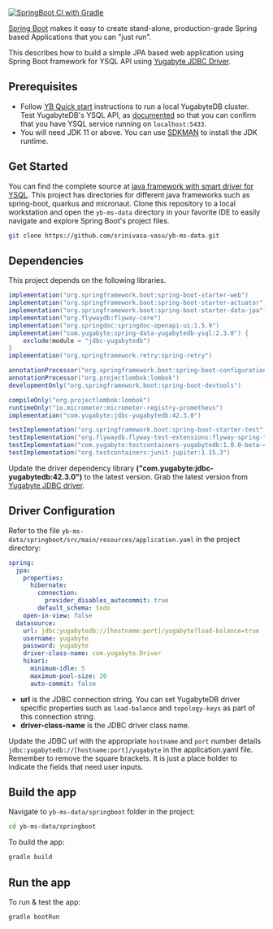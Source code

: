 [![SpringBoot CI with Gradle](https://github.com/srinivasa-vasu/yb-ms-data/actions/workflows/gradle-boot.yml/badge.svg?branch=devx)](https://github.com/srinivasa-vasu/yb-ms-data/actions/workflows/gradle-boot.yml)

[Spring Boot](https://spring.io/projects/spring-boot) makes it easy to create stand-alone, production-grade Spring based Applications that you can "just run".

This describes how to build a simple JPA based web application using Spring Boot framework for YSQL API using [Yugabyte JDBC Driver](https://docs.yugabyte.com/latest/integrations/jdbc-driver/).

## Prerequisites

- Follow [YB Quick start](https://docs.yugabyte.com/latest/quick-start/) instructions to run a local YugabyteDB cluster. Test YugabyteDB's YSQL API, as [documented](../../quick-start/explore/ysql/) so that you can confirm that you have YSQL service running on `localhost:5433`.
- You will need JDK 11 or above. You can use [SDKMAN](https://sdkman.io/install) to install the JDK runtime.

## Get Started

You can find the complete source at [java framework with smart driver for YSQL](https://github.com/yugabyte/yb-ms-data.git). This project has directories for different java frameworks such as spring-boot, quarkus and micronaut. Clone this repository to a local workstation and open the `yb-ms-data` directory in your favorite IDE to easily navigate and explore Spring Boot's project files.

```sh
git clone https://github.com/srinivasa-vasu/yb-ms-data.git
```

## Dependencies

This project depends on the following libraries.
```gradle
implementation("org.springframework.boot:spring-boot-starter-web")
implementation("org.springframework.boot:spring-boot-starter-actuator")
implementation("org.springframework.boot:spring-boot-starter-data-jpa")
implementation("org.flywaydb:flyway-core")
implementation("org.springdoc:springdoc-openapi-ui:1.5.9")
implementation("com.yugabyte:spring-data-yugabytedb-ysql:2.3.0") {
    exclude(module = "jdbc-yugabytedb")
}
implementation("org.springframework.retry:spring-retry")

annotationProcessor("org.springframework.boot:spring-boot-configuration-processor")
annotationProcessor("org.projectlombok:lombok")
developmentOnly("org.springframework.boot:spring-boot-devtools")

compileOnly("org.projectlombok:lombok")
runtimeOnly("io.micrometer:micrometer-registry-prometheus")
implementation("com.yugabyte:jdbc-yugabytedb:42.3.0")

testImplementation("org.springframework.boot:spring-boot-starter-test")
testImplementation("org.flywaydb.flyway-test-extensions:flyway-spring-test:7.0.0")
testImplementation("com.yugabyte:testcontainers-yugabytedb:1.0.0-beta-4")
testImplementation("org.testcontainers:junit-jupiter:1.15.3")
```
Update the driver dependency library **("com.yugabyte:jdbc-yugabytedb:42.3.0")** to the latest version. Grab the latest version from [Yugabyte JDBC driver](https://docs.yugabyte.com/latest/integrations/jdbc-driver/).

## Driver Configuration

Refer to the file `yb-ms-data/springboot/src/main/resources/application.yaml` in the project directory:

```yml
spring:
  jpa:
    properties:
      hibernate:
        connection:
          provider_disables_autocommit: true
        default_schema: todo
    open-in-view: false
  datasource:
    url: jdbc:yugabytedb://[hostname:port]/yugabyte?load-balance=true
    username: yugabyte
    password: yugabyte
    driver-class-name: com.yugabyte.Driver
    hikari:
      minimum-idle: 5
      maximum-pool-size: 20
      auto-commit: false
```

- **url** is the JDBC connection string. You can set YugabyteDB driver specific properties such as `load-balance` and `topology-keys` as part of this connection string.
- **driver-class-name** is the JDBC driver class name.

Update the JDBC url with the appropriate `hostname` and `port` number details `jdbc:yugabytedb://[hostname:port]/yugabyte` in the application.yaml file. Remember to remove the square brackets. It is just a place holder to indicate the fields that need user inputs.

## Build the app

Navigate to `yb-ms-data/springboot` folder in the project:

```sh
cd yb-ms-data/springboot
```

To build the app:

```sh
gradle build
```

## Run the app

To run & test the app:

```sh
gradle bootRun
```
